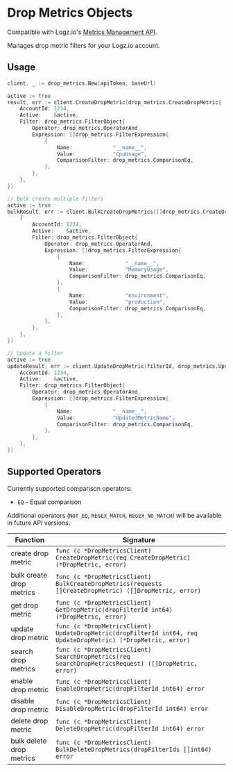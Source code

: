 # Drop Metrics Objects
Compatible with Logz.io's [Metrics Management API](https://docs.logz.io/api/#tag/Drop-Filters-For-Metrics).

Manages drop metric filters for your Logz.io account.

## Usage
```go
client, _ := drop_metrics.New(apiToken, baseUrl)

active := true
result, err := client.CreateDropMetric(drop_metrics.CreateDropMetric{
    AccountId: 1234,
    Active:    &active,
    Filter: drop_metrics.FilterObject{
        Operator: drop_metrics.OperatorAnd,
        Expression: []drop_metrics.FilterExpression{
            {
                Name:             "__name__",
                Value:            "CpuUsage", 
                ComparisonFilter: drop_metrics.ComparisonEq,
            },
        },
    },
})

// Bulk create multiple filters
active := true
bulkResult, err := client.BulkCreateDropMetrics([]drop_metrics.CreateDropMetric{
    {
        AccountId: 1234,
        Active:    &active,
        Filter: drop_metrics.FilterObject{
            Operator: drop_metrics.OperatorAnd,
            Expression: []drop_metrics.FilterExpression{
                {
                    Name:             "__name__",
                    Value:            "MemoryUsage",
                    ComparisonFilter: drop_metrics.ComparisonEq,
                },
                {
                    Name:             "environment", 
                    Value:            "production",
                    ComparisonFilter: drop_metrics.ComparisonEq,
                },
            },
        },
    },
})

// Update a filter
active := true
updateResult, err := client.UpdateDropMetric(filterId, drop_metrics.UpdateDropMetric{
    AccountId: 1234,
    Active:    &active,
    Filter: drop_metrics.FilterObject{
        Operator: drop_metrics.OperatorAnd,
        Expression: []drop_metrics.FilterExpression{
            {
                Name:             "__name__",
                Value:            "UpdatedMetricName",
                ComparisonFilter: drop_metrics.ComparisonEq,
            },
        },
    },
})
```

## Supported Operators

Currently supported comparison operators:
- `EQ` - Equal comparison

Additional operators (`NOT_EQ`, `REGEX_MATCH`, `REGEX_NO_MATCH`) will be available in future API versions.

| Function | Signature |
|----------|-----------|
| create drop metric | `func (c *DropMetricsClient) CreateDropMetric(req CreateDropMetric) (*DropMetric, error)` |
| bulk create drop metrics | `func (c *DropMetricsClient) BulkCreateDropMetrics(requests []CreateDropMetric) ([]DropMetric, error)` |
| get drop metric | `func (c *DropMetricsClient) GetDropMetric(dropFilterId int64) (*DropMetric, error)` |
| update drop metric | `func (c *DropMetricsClient) UpdateDropMetric(dropFilterId int64, req UpdateDropMetric) (*DropMetric, error)` |
| search drop metrics | `func (c *DropMetricsClient) SearchDropMetrics(req SearchDropMetricsRequest) ([]DropMetric, error)` |
| enable drop metric | `func (c *DropMetricsClient) EnableDropMetric(dropFilterId int64) error` |
| disable drop metric | `func (c *DropMetricsClient) DisableDropMetric(dropFilterId int64) error` |
| delete drop metric | `func (c *DropMetricsClient) DeleteDropMetric(dropFilterId int64) error` |
| bulk delete drop metrics | `func (c *DropMetricsClient) BulkDeleteDropMetrics(dropFilterIds []int64) error` | 